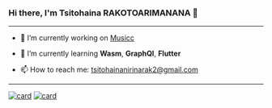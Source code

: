 ### Hi there, I'm Tsitohaina RAKOTOARIMANANA 👋
---

<!--
**TsitoUw/TsitoUw** is a ✨ _special_ ✨ repository because its `README.md` (this file) appears on your GitHub profile.
Here are some ideas to get you started:
-->

- 🔭 I’m currently working on [Musicc](https://musicc-front.vercel.app/welcome)

- 🌱 I’m currently learning **Wasm**, **GraphQl**, **Flutter**
 
- 📫 How to reach me: tsitohainanirinarak2@gmail.com

---

[![card](https://api.githubtrends.io/user/svg/TsitoUw/langs?time_range=one_year&include_private=True&theme=dark)](https://api.githubtrends.io/user/svg/TsitoUw/langs?time_range=one_year&include_private=True&theme=dark)
[![card](https://api.githubtrends.io/user/svg/TsitoUw/repos?time_range=one_year&include_private=True&theme=dark)](https://api.githubtrends.io/user/svg/TsitoUw/repos?time_range=one_year&include_private=True&theme=dark)

